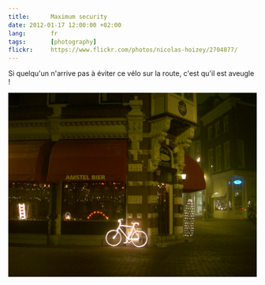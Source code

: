```yaml
---
title:      Maximum security
date: 2012-01-17 12:00:00 +02:00
lang:       fr
tags:       [photography]
flickr:     https://www.flickr.com/photos/nicolas-hoizey/2704877/
---
```


Si quelqu'un n'arrive pas à éviter ce vélo sur la route, c'est qu'il est aveugle !

![](20100212-Maximum-security.jpg)

